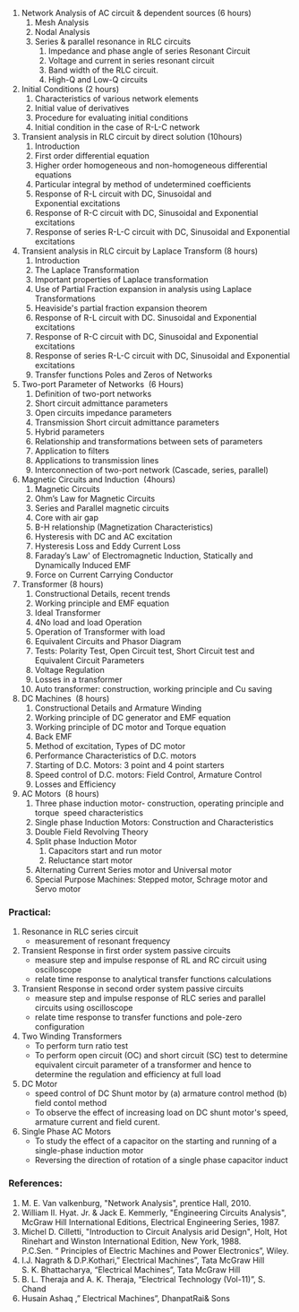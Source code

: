 1.  Network Analysis of AC circuit & dependent sources (6 hours)
    1.  Mesh Analysis
    2.  Nodal Analysis
    3.  Series & parallel resonance in RLC circuits
        1.  Impedance and phase angle of series Resonant Circuit
        2.  Voltage and current in series resonant circuit
        3.  Band width of the RLC circuit.
        4.  High-Q and Low-Q circuits
2.  Initial Conditions (2 hours)
    1.  Characteristics of various network elements
    2.  Initial value of derivatives
    3.  Procedure for evaluating initial conditions
    4.  Initial condition in the case of R-L-C network
3.  Transient analysis in RLC circuit by direct solution (10hours)
    1.  Introduction
    2.  First order differential equation
    3.  Higher order homogeneous and non-homogeneous differential equations
    4.  Particular integral by method of undetermined coefficients
    5.  Response of R-L circuit with DC, Sinusoidal and Exponential excitations
    6.  Response of R-C circuit with DC, Sinusoidal and Exponential excitations
    7.  Response of series R-L-C circuit with DC, Sinusoidal and Exponential excitations
4.  Transient analysis in RLC circuit by Laplace Transform (8 hours)
    1.  Introduction
    2.  The Laplace Transformation
    3.  Important properties of Laplace transformation
    4.  Use of Partial Fraction expansion in analysis using Laplace Transformations
    5.  Heaviside's partial fraction expansion theorem
    6.  Response of R-L circuit with DC. Sinusoidal and Exponential excitations
    7.  Response of R-C circuit with DC, Sinusoidal and Exponential excitations
    8.  Response of series R-L-C circuit with DC, Sinusoidal and Exponential excitations
    9.  Transfer functions Poles and Zeros of Networks
5.  Two-port Parameter of Networks  (6 Hours)
    1.  Definition of two-port networks
    2.  Short circuit admittance parameters
    3.  Open circuits impedance parameters
    4.  Transmission Short circuit admittance parameters
    5.  Hybrid parameters
    6.  Relationship and transformations between sets of parameters
    7.  Application to filters
    8.  Applications to transmission lines
    9.  Interconnection of two-port network (Cascade, series, parallel)
6.  Magnetic Circuits and Induction  (4hours)
    1.  Magnetic Circuits
    2.  Ohm’s Law for Magnetic Circuits
    3.  Series and Parallel magnetic circuits
    4.  Core with air gap
    5.  B-H relationship (Magnetization Characteristics)
    6.  Hysteresis with DC and AC excitation
    7.  Hysteresis Loss and Eddy Current Loss
    8.  Faraday’s Law' of Electromagnetic Induction, Statically and Dynamically Induced EMF
    9.  Force on Current Carrying Conductor
7.  Transformer (8 hours)
    1.  Constructional Details, recent trends
    2.  Working principle and EMF equation
    3.  Ideal Transformer
    4.  4No load and load Operation
    5.  Operation of Transformer with load
    6.  Equivalent Circuits and Phasor Diagram
    7.  Tests: Polarity Test, Open Circuit test, Short Circuit test and Equivalent Circuit Parameters
    8.  Voltage Regulation
    9.  Losses in a transformer
    10.  Auto transformer: construction, working principle and Cu saving
8.  DC Machines  (8 hours)
    1.  Constructional Details and Armature Winding
    2.  Working principle of DC generator and EMF equation
    3.  Working principle of DC motor and Torque equation
    4.  Back EMF
    5.  Method of excitation, Types of DC motor
    6.  Performance Characteristics of D.C. motors
    7.  Starting of D.C. Motors: 3 point and 4 point starters
    8.  Speed control of D.C. motors: Field Control, Armature Control
    9.  Losses and Efficiency
9.  AC Motors  (8 hours)
    1.  Three phase induction motor- construction, operating principle and torque  speed characteristics
    2.  Single phase Induction Motors: Construction and Characteristics
    3.  Double Field Revolving Theory
    4.  Split phase Induction Motor
        1.  Capacitors start and run motor
        2.  Reluctance start motor
    5.  Alternating Current Series motor and Universal motor
    6.  Special Purpose Machines: Stepped motor, Schrage motor and Servo motor

### **Practical:**

1.  Resonance in RLC series circuit
    *   measurement of resonant frequency
2.  Transient Response in first order system passive circuits
    *   measure step and impulse response of RL and RC circuit using oscilloscope
    *   relate time response to analytical transfer functions calculations
3.  Transient Response in second order system passive circuits
    *   measure step and impulse response of RLC series and parallel circuits using oscilloscope
    *   relate time response to transfer functions and pole-zero configuration
4.  Two Winding Transformers
    *   To perform turn ratio test
    *   To perform open circuit (OC) and short circuit (SC) test to determine equivalent circuit parameter of a transformer and hence to determine the regulation and efficiency at full load
5.  DC Motor
    *   speed control of DC Shunt motor by (a) armature control method (b) field contol method
    *   To observe the effect of increasing load on DC shunt motor's speed, armature current and field curent.
6.  Single Phase AC Motors
    *   To study the effect of a capacitor on the starting and running of a single-phase induction motor
    *   Reversing the direction of rotation of a single phase capacitor induct

### **References:**

1.  M. E. Van valkenburg, "Network Analysis", prentice Hall, 2010.
2.  William II. Hyat. Jr. & Jack E. Kemmerly, "Engineering Circuits Analysis", McGraw Hill International Editions, Electrical Engineering Series, 1987.
3.  Michel D. Cilletti, "Introduction to Circuit Analysis arid Design", Holt, Hot Rinehart and Winston International Edition, New York, 1988.  
    P.C.Sen. “ Principles of Electric Machines and Power Electronics”, Wiley.
4.  I.J. Nagrath & D.P.Kothari,” Electrical Machines”, Tata McGraw Hill  
    S. K. Bhattacharya, “Electrical Machines”, Tata McGraw Hill
5.  B. L. Theraja and A. K. Theraja, “Electrical Technology (Vol-11)”, S. Chand
6.  Husain Ashaq ,” Electrical Machines”, DhanpatRai& Sons